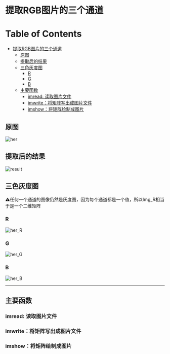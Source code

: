 # 提取RGB图片的三个通道

Table of Contents
=================

   * [提取RGB图片的三个通道](#提取rgb图片的三个通道)
      * [原图](#原图)
      * [提取后的结果](#提取后的结果)
      * [三色灰度图](#三色灰度图)
         * [R](#r)
         * [G](#g)
         * [B](#b)
      * [主要函数](#主要函数)
         * [imread: 读取图片文件](#imread-读取图片文件)
         * [imwrite：将矩阵写出成图片文件](#imwrite将矩阵写出成图片文件)
         * [imshow：将矩阵绘制成图片](#imshow将矩阵绘制成图片)
         
         

## 原图

![her](Resources/her.jpg)

## 提取后的结果

![result](Resources/result.png)

## 三色灰度图

⚠️任何一个通道的图像仍然是灰度图，因为每个通道都是一个值，所以Img_R相当于是一个二维矩阵

### R

![her_R](Resources/her_R.jpg)

### G

![her_G](Resources/her_G.jpg)

### B

![her_B](Resources/her_B.jpg)

------

## 主要函数

### imread: 读取图片文件

### imwrite：将矩阵写出成图片文件

### imshow：将矩阵绘制成图片

